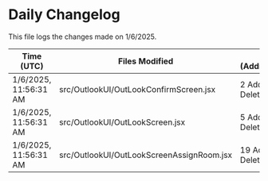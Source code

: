 # Daily Changelog

This file logs the changes made on 1/6/2025.

| Time (UTC)             | Files Modified                    | Changes (Addition/Deletion) |
|------------------------|-----------------------------------|-----------------------------|
| 1/6/2025, 11:56:31 AM | src/OutlookUI/OutLookConfirmScreen.jsx | 2 Additions & 2 Deletions |
| 1/6/2025, 11:56:31 AM | src/OutlookUI/OutLookScreen.jsx | 5 Additions & 4 Deletions |
| 1/6/2025, 11:56:31 AM | src/OutlookUI/OutLookScreenAssignRoom.jsx | 19 Additions & 11 Deletions |
